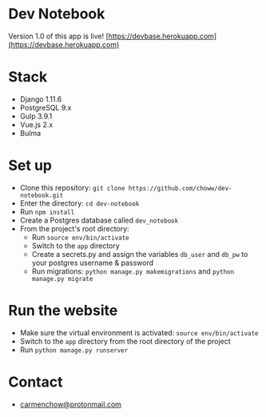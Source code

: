 Dev Notebook
============

Version 1.0 of this app is live! [https://devbase.herokuapp.com](https://devbase.herokuapp.com)

# Stack
* Django 1.11.6
* PostgreSQL 9.x
* Gulp 3.9.1
* Vue.js 2.x
* Bulma

# Set up
* Clone this repository: `git clone https://github.com/choww/dev-notebook.git`
* Enter the directory: `cd dev-notebook`
* Run `npm install`
* Create a Postgres database called `dev_notebook`
* From the project's root directory: 
    * Run `source env/bin/activate`
    * Switch to the `app` directory
    * Create a secrets.py and assign the variables `db_user` and `db_pw` to your postgres username & password
    * Run migrations: `python manage.py makemigrations` and `python manage.py migrate`

# Run the website
* Make sure the virtual environment is activated: `source env/bin/activate`
* Switch to the `app` directory from the root directory of the project
* Run `python manage.py runserver`

# Contact
* carmenchow@protonmail.com
